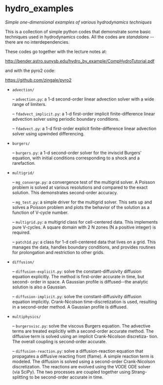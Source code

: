 # hydro_examples
*Simple one-dimensional examples of various hydrodynamics techniques*

This is a collection of simple python codes that demonstrate some basic
techniques used in hydrodynamics codes.  All the codes are *standalone* --
there are no interdependencies.

These codes go together with the lecture notes at:

http://bender.astro.sunysb.edu/hydro_by_example/CompHydroTutorial.pdf

and with the pyro2 code:

https://github.com/zingale/pyro2



* `advection/`

  – `advection.py`: a 1-d second-order linear advection solver with a
    wide range of limiters.

  – `fdadvect_implicit.py`: a 1-d first-order implicit finite-difference 
    linear advection solver using periodic boundary conditions.

  – `fdadvect.py`: a 1-d first-order explicit finite-difference linear 
    advection solver using upwinded differencing.

* `burgers/`

  – `burgers.py`: a 1-d second-order solver for the inviscid Burgers’
    equation, with initial conditions corresponding to a shock and a
    rarefaction.

* `multigrid/`

  – `mg_converge.py`: a convergence test of the multigrid solver. A
    Poisson problem is solved at various resolutions and compared to
    the exact solution. This demonstrates second-order accuracy.

  – `mg_test.py`: a simple driver for the multigrid solver. This sets up
    and solves a Poisson problem and plots the behavior of the
    solution as a function of V-cycle number.

  – `multigrid.py`: a multigrid class for cell-centered data. This
    implements pure V-cycles. A square domain with 2 N zones (N a
    positive integer) is required.

  – `patch1d.py`: a class for 1-d cell-centered data that lives on a
    grid. This manages the data, handles boundary conditions, and
    provides routines for prolongation and restriction to other grids.

* `diffusion/`

  – `diffusion-explicit.py`: solve the constant-diffusivity diffusion
    equation explicitly. The method is first-order accurate in time,
    but second- order in space. A Gaussian profile is diffused--the
    analytic solution is also a Gaussian.

  – `diffusion-implicit.py`: solve the constant-diffusivity diffusion
    equation implicitly. Crank-Nicolson time-discretization is used,
    resulting in a second-order method. A Gaussian profile is
    diffused.

* `multiphysics/`

  – `burgersvisc.py`: solve the viscous Burgers equation. The advective
    terms are treated explicitly with a second-order accurate
    method. The diffusive term is solved using an implicit
    Crank-Nicolson discretiza- tion. The overall coupling is
    second-order accurate.

  – `diffusion-reaction.py`: solve a diffusion-reaction equation that
    propagates a diffusive reacting front (flame). A simple reaction
    term is modeled. The diffusion is solved using a second-order
    Crank-Nicolson discretization. The reactions are evolved using the
    VODE ODE solver (via SciPy). The two processes are coupled
    together using Strang-splitting to be second-order accurate in
    time.